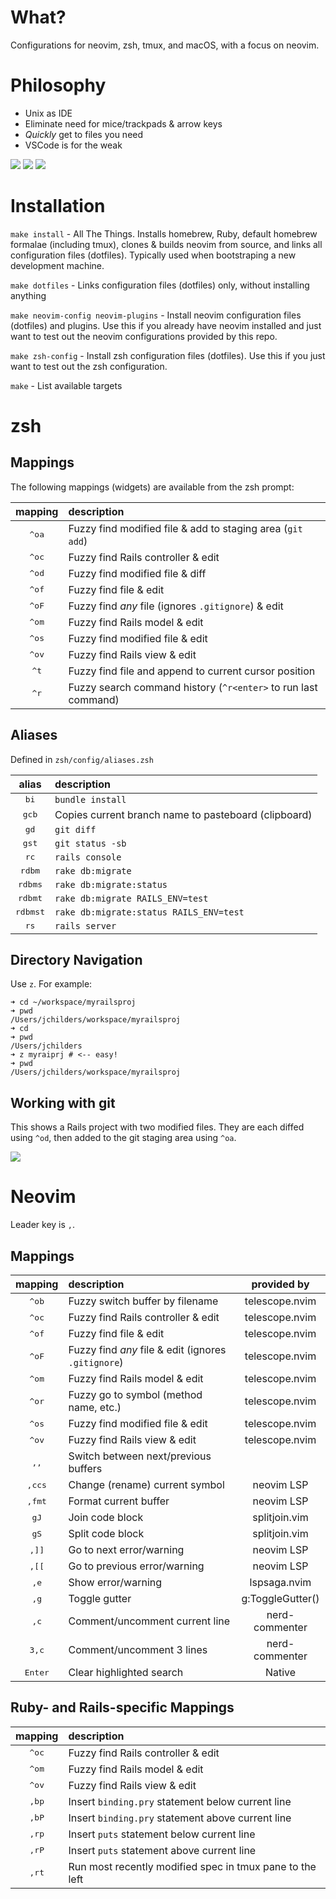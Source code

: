 # What?

Configurations for neovim, zsh, tmux, and macOS, with a focus on neovim.

# Philosophy

- Unix as IDE
- Eliminate need for mice/trackpads & arrow keys
- *Quickly* get to files you need
- VSCode is for the weak

![](screenshot1.png)
![](screenshot2.png)
![](screenshot3.png)

# Installation

`make install` - All The Things. Installs homebrew, Ruby, default homebrew
formalae (including tmux), clones & builds neovim from source, and links all
configuration files (dotfiles). Typically used when bootstraping a new
development machine.

`make dotfiles` - Links configuration files (dotfiles) only, without installing anything

`make neovim-config neovim-plugins` - Install neovim configuration files
(dotfiles) and plugins. Use this if you already have neovim installed and just
want to test out the neovim configurations provided by this repo.

`make zsh-config` - Install zsh configuration files (dotfiles). Use this if you
just want to test out the zsh configuration.

`make` - List available targets

# zsh
## Mappings
The following mappings (widgets) are available from the zsh prompt:

| mapping | description |
| :-----: | :---------- |
| <kbd>^oa</kbd> | Fuzzy find modified file & add to staging area (`git add`) |
| <kbd>^oc</kbd> | Fuzzy find Rails controller & edit |
| <kbd>^od</kbd> | Fuzzy find modified file & diff |
| <kbd>^of</kbd> | Fuzzy find file & edit |
| <kbd>^oF</kbd> | Fuzzy find *any* file (ignores `.gitignore`) & edit |
| <kbd>^om</kbd> | Fuzzy find Rails model & edit |
| <kbd>^os</kbd> | Fuzzy find modified file & edit
| <kbd>^ov</kbd> | Fuzzy find Rails view & edit |
| <kbd>^t</kbd> | Fuzzy find file and append to current cursor position |
| <kbd>^r</kbd> | Fuzzy search command history (`^r<enter>` to run last command) |

## Aliases
Defined in `zsh/config/aliases.zsh`

| alias | description |
| :---: | :---------- |
| <kbd>bi</kbd> | `bundle install` |
| <kbd>gcb</kbd> | Copies current branch name to pasteboard (clipboard) |
| <kbd>gd</kbd> | `git diff` |
| <kbd>gst</kbd> |  `git status -sb` |
| <kbd>rc</kbd> | `rails console` |
| <kbd>rdbm</kbd> | `rake db:migrate` |
| <kbd>rdbms</kbd> | `rake db:migrate:status` |
| <kbd>rdbmt</kbd> | `rake db:migrate RAILS_ENV=test` |
| <kbd>rdbmst</kbd> | `rake db:migrate:status RAILS_ENV=test` |
| <kbd>rs</kbd> | `rails server` |

## Directory Navigation

Use `z`. For example:

```
➜ cd ~/workspace/myrailsproj
➜ pwd
/Users/jchilders/workspace/myrailsproj
➜ cd
➜ pwd
/Users/jchilders
➜ z myraiprj # <-- easy!
➜ pwd
/Users/jchilders/workspace/myrailsproj
```

## Working with git

This shows a Rails project with two modified files. They are each diffed using `^od`, then added to the git staging area using `^oa`. 

![](ctrlo-git.gif)

# Neovim

Leader key is `,`.

## Mappings

| mapping | description | provided by |
| :-----: | :---------- | :---------: |
| <kbd>^ob</kbd> | Fuzzy switch buffer by filename | telescope.nvim |
| <kbd>^oc</kbd> | Fuzzy find Rails controller & edit | telescope.nvim |
| <kbd>^of</kbd> | Fuzzy find file & edit | telescope.nvim |
| <kbd>^oF</kbd> | Fuzzy find *any* file & edit (ignores `.gitignore`) | telescope.nvim |
| <kbd>^om</kbd> | Fuzzy find Rails model & edit | telescope.nvim |
| <kbd>^or</kbd> | Fuzzy go to symbol (method name, etc.) | telescope.nvim |
| <kbd>^os</kbd> | Fuzzy find modified file & edit | telescope.nvim |
| <kbd>^ov</kbd> | Fuzzy find Rails view & edit | telescope.nvim |
| <kbd>,,</kbd> | Switch between next/previous buffers |
| <kbd>,ccs</kbd> | Change (rename) current symbol | neovim LSP |
| <kbd>,fmt</kbd> | Format current buffer | neovim LSP |
| <kbd>gJ</kbd> | Join code block | splitjoin.vim |
| <kbd>gS</kbd> | Split code block | splitjoin.vim |
| <kbd>,]]</kbd> | Go to next error/warning | neovim LSP |
| <kbd>,[[</kbd> | Go to previous error/warning | neovim LSP |
| <kbd>,e</kbd> | Show error/warning | lspsaga.nvim |
| <kbd>,g</kbd> | Toggle gutter | g:ToggleGutter() |
| <kbd>,c<Space></kbd> | Comment/uncomment current line | nerd-commenter |
| <kbd>3,c<Space></kbd> | Comment/uncomment 3 lines | nerd-commenter |
| <kbd>Enter</kbd> | Clear highlighted search | Native |

## Ruby- and Rails-specific Mappings
| mapping | description |
| :-----: | :---------- |
| <kbd>^oc</kbd> | Fuzzy find Rails controller & edit | telescope.nvim |
| <kbd>^om</kbd> | Fuzzy find Rails model & edit | telescope.nvim |
| <kbd>^ov</kbd> | Fuzzy find Rails view & edit | telescope.nvim |
| <kbd>,bp</kbd> | Insert `binding.pry` statement below current line |
| <kbd>,bP</kbd> | Insert `binding.pry` statement above current line |
| <kbd>,rp</kbd> | Insert `puts` statement below current line |
| <kbd>,rP</kbd> | Insert `puts` statement above current line |
| <kbd>,rt</kbd> | Run most recently modified spec in tmux pane to the left |
